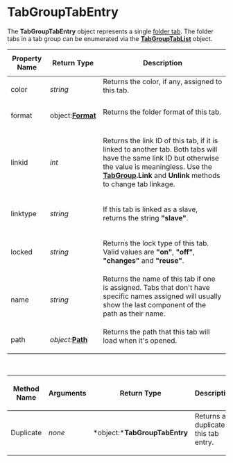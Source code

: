 # TabGroupTabEntry

The **TabGroupTabEntry** object represents a single [folder tab](/Manual/basic_concepts/the_lister/tabs/README.md). The folder tabs in a tab group can be enumerated via the **[TabGroupTabList](tabgrouptablist.md)** object.

<table>
<thead><tr><th>
Property Name</th><th>
Return Type</th><th>

**Description**
</th></tr></thead><tbody><tr><td>
color</td><td>

*string*</td><td>
Returns the color, if any, assigned to this tab.
</td></tr><tr><td>
format</td><td>

object:**[Format](format.md)**</td><td>
Returns the folder format of this tab.
</td></tr><tr><td>
linkid</td><td>

*int*</td><td>

Returns the link ID of this tab, if it is linked to another tab. Both tabs will have the same link ID but otherwise the value is meaningless. Use the **[TabGroup](tabgroup.md).Link** and **Unlink** methods to change tab linkage.
</td></tr><tr><td>
linktype</td><td>

*string*</td><td>

If this tab is linked as a slave, returns the string **"slave"**.
</td></tr><tr><td>
locked</td><td>

*string*</td><td>

Returns the lock type of this tab. Valid values are **"on"**, **"off"**, **"changes"** and **"reuse"**.
</td></tr><tr><td>
name</td><td>

*string*</td><td>
Returns the name of this tab if one is assigned. Tabs that don't have specific names assigned will usually show the last component of the path as their name.
</td></tr><tr><td>
path</td><td>

*object:***[Path](path.md)**</td><td>
Returns the path that this tab will load when it's opened.
</td></tr></tbody>
</table>

  

<table>
<thead><tr><th>

**Method Name**</th><th>

**Arguments**</th><th>

**Return Type**</th><th>

**Description**
</th></tr></thead><tbody><tr><td>
Duplicate</td><td>

*none*</td><td>

*object:***TabGroupTabEntry**</td><td>
Returns a duplicate of this tab entry.
</td></tr></tbody>
</table>

 
